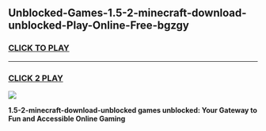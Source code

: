 
## Unblocked-Games-1.5-2-minecraft-download-unblocked-Play-Online-Free-bgzgy
<h3>
<a href="https://premium76.site?title=1.5-2-minecraft-download-unblocked&ref=26A">CLICK TO PLAY</a></h3>
<hr>

<h3>
<a href="https://premium76.site?title=1.5-2-minecraft-download-unblocked&ref=26A">CLICK 2 PLAY</a>
  
</h3>

<a href="https://premium76.site?title=1.5-2-minecraft-download-unblocked&ref=26A"><img src="https://clearcache.store/games.png"></a>


**1.5-2-minecraft-download-unblocked games unblocked: Your Gateway to Fun and Accessible Online Gaming**

